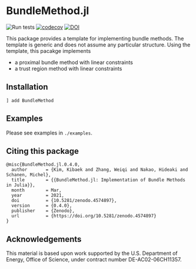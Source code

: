 # BundleMethod.jl
![Run tests](https://github.com/kibaekkim/BundleMethod.jl/workflows/Run%20tests/badge.svg)
[![codecov](https://codecov.io/gh/kibaekkim/BundleMethod.jl/branch/master/graph/badge.svg)](https://codecov.io/gh/kibaekkim/BundleMethod.jl)
[![DOI](https://zenodo.org/badge/170216265.svg)](https://zenodo.org/badge/latestdoi/170216265)

This package provides a template for implementing bundle methods.
The template is generic and does not assume any particular structure.
Using the template, this pacakge implements 

- a proximal bundle method with linear constraints
- a trust region method with linear constraints

## Installation

```
] add BundleMethod
```

## Examples

Please see examples in `./examples`.

## Citing this package

```
@misc{BundleMethod.jl.0.4.0,
  author       = {Kim, Kibaek and Zhang, Weiqi and Nakao, Hideaki and Schanen, Michel},
  title        = {{BundleMethod.jl: Implementation of Bundle Methods in Julia}},
  month        = Mar,
  year         = 2021,
  doi          = {10.5281/zenodo.4574897},
  version      = {0.4.0},
  publisher    = {Zenodo},
  url          = {https://doi.org/10.5281/zenodo.4574897}
}
```

## Acknowledgements
This material is based upon work supported by the U.S. Department of Energy, Office of Science, under contract number DE-AC02-06CH11357.
